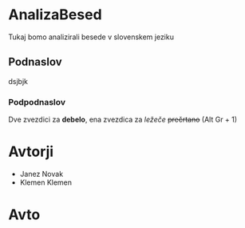# AnalizaBesed

Tukaj bomo analizirali besede v slovenskem jeziku

## Podnaslov

dsjbjk

### Podpodnaslov

Dve zvezdici za **debelo**, ena zvezdica za *ležeče*
~~prečrtano~~ (Alt Gr + 1)

# Avtorji
- Janez Novak
- Klemen Klemen

# Avto
